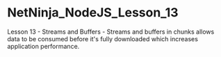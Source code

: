 # NetNinja_NodeJS_Lesson_13
Lesson 13 - Streams and Buffers - Streams and buffers in chunks allows data to be consumed before it's fully downloaded which increases application performance.

